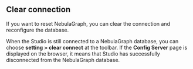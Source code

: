## Clear connection
<!--
On NebulaGraph Cloud Service, users cannot clear the connection.
-->
If you want to reset NebulaGraph, you can clear the connection and reconfigure the database.

When the Studio is still connected to a NebulaGraph database, you can choose **setting > clear connect** at the toolbar. If the **Config Server** page is displayed on the browser, it means that Studio has successfully disconnected from the NebulaGraph database.